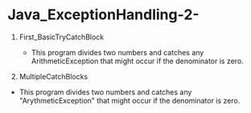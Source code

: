 # Java_ExceptionHandling-2-

1. First_BasicTryCatchBlock
   - This program divides two numbers and catches any ArithmeticException that might occur if the denominator is zero.
     
2. MultipleCatchBlocks
  - This program divides two numbers and catches any "ArythmeticException" that might occur if the denominator is zero.

